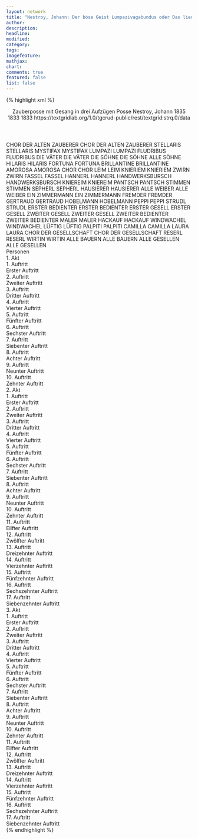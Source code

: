 ```yaml
---
layout: network
title: "Nestroy, Johann: Der böse Geist Lumpazivagabundus oder Das liederliche Kleeblatt (1833)"
author:
description:
headline:
modified:
category:
tags:
imagefeature:
mathjax:
chart:
comments: true
featured: false
list: false
---
```

{% highlight xml %}
<?xml-model href="https://raw.githubusercontent.com/DLiNa/project/master/rules/lina.rnc"?><?xml-model href="https://raw.githubusercontent.com/DLiNa/project/master/rules/lina.sch"?>
<play xmlns="http://lina.digital">
  <header>
    <title>Der böse Geist Lumpazivagabundus oder Das liederliche Kleeblatt</title>
    <subtitle>Zauberposse mit Gesang in drei Aufzügen</subtitle>
    <genretitle>Posse</genretitle>
    <author>Nestroy, Johann</author>
    <date type="print" when="1835">1835</date>
    <date type="premiere" when="1833">1833</date>
    <date type="written" when="1833">1833</date>
    <source>https://textgridlab.org/1.0/tgcrud-public/rest/textgrid:strq.0/data</source>
  </header>
  <personae>
    <character>
      <name>CHOR DER ALTEN ZAUBERER</name>
      <alias xml:id="chor_der_alten_zauberer">
        <name>CHOR DER ALTEN ZAUBERER</name>
      </alias>
    </character>
    <character>
      <name>STELLARIS</name>
      <alias xml:id="stellaris">
        <name>STELLARIS</name>
      </alias>
    </character>
    <character>
      <name>MYSTIFAX</name>
      <alias xml:id="mystifax">
        <name>MYSTIFAX</name>
      </alias>
    </character>
    <character>
      <name>LUMPAZI</name>
      <alias xml:id="lumpazi">
        <name>LUMPAZI</name>
      </alias>
    </character>
    <character>
      <name>FLUDRIBUS</name>
      <alias xml:id="fludribus">
        <name>FLUDRIBUS</name>
      </alias>
    </character>
    <character>
      <name>DIE VÄTER</name>
      <alias xml:id="die_väter">
        <name>DIE VÄTER</name>
      </alias>
    </character>
    <character>
      <name>DIE SÖHNE</name>
      <alias xml:id="die_söhne">
        <name>DIE SÖHNE</name>
      </alias>
      <alias xml:id="alle_söhne">
        <name>ALLE SÖHNE</name>
      </alias>
    </character>
    <character>
      <name>HILARIS</name>
      <alias xml:id="hilaris">
        <name>HILARIS</name>
      </alias>
    </character>
    <character>
      <name>FORTUNA</name>
      <alias xml:id="fortuna">
        <name>FORTUNA</name>
      </alias>
    </character>
    <character>
      <name>BRILLANTINE</name>
      <alias xml:id="brillantine">
        <name>BRILLANTINE</name>
      </alias>
    </character>
    <character>
      <name>AMOROSA</name>
      <alias xml:id="amorosa">
        <name>AMOROSA</name>
      </alias>
    </character>
    <character>
      <name>CHOR</name>
      <alias xml:id="chor">
        <name>CHOR</name>
      </alias>
    </character>
    <character>
      <name>LEIM</name>
      <alias xml:id="leim">
        <name>LEIM</name>
      </alias>
    </character>
    <character>
      <name>KNIERIEM</name>
      <alias xml:id="knieriem">
        <name>KNIERIEM</name>
      </alias>
    </character>
    <character>
      <name>ZWIRN</name>
      <alias xml:id="zwirn">
        <name>ZWIRN</name>
      </alias>
    </character>
    <character>
      <name>FASSEL</name>
      <alias xml:id="fassel">
        <name>FASSEL</name>
      </alias>
    </character>
    <character>
      <name>HANNERL</name>
      <alias xml:id="hannerl">
        <name>HANNERL</name>
      </alias>
    </character>
    <character>
      <name>HANDWERKSBURSCH</name>
      <alias xml:id="handwerksbursch">
        <name>HANDWERKSBURSCH</name>
      </alias>
    </character>
    <character>
      <name>KNIEREIM</name>
      <alias xml:id="kniereim">
        <name>KNIEREIM</name>
      </alias>
    </character>
    <character>
      <name>PANTSCH</name>
      <alias xml:id="pantsch">
        <name>PANTSCH</name>
      </alias>
    </character>
    <character>
      <name>STIMMEN</name>
      <alias xml:id="stimmen">
        <name>STIMMEN</name>
      </alias>
    </character>
    <character>
      <name>SEPHERL</name>
      <alias xml:id="sepherl">
        <name>SEPHERL</name>
      </alias>
    </character>
    <character>
      <name>HAUSIERER</name>
      <alias xml:id="hausierer">
        <name>HAUSIERER</name>
      </alias>
    </character>
    <character>
      <name>ALLE WEIBER</name>
      <alias xml:id="alle_weiber">
        <name>ALLE WEIBER</name>
      </alias>
    </character>
    <character>
      <name>EIN ZIMMERMANN</name>
      <alias xml:id="ein_zimmermann">
        <name>EIN ZIMMERMANN</name>
      </alias>
    </character>
    <character>
      <name>FREMDER</name>
      <alias xml:id="fremder">
        <name>FREMDER</name>
      </alias>
    </character>
    <character>
      <name>GERTRAUD</name>
      <alias xml:id="gertraud">
        <name>GERTRAUD</name>
      </alias>
    </character>
    <character>
      <name>HOBELMANN</name>
      <alias xml:id="hobelmann">
        <name>HOBELMANN</name>
      </alias>
    </character>
    <character>
      <name>PEPPI</name>
      <alias xml:id="peppi">
        <name>PEPPI</name>
      </alias>
    </character>
    <character>
      <name>STRUDL</name>
      <alias xml:id="strudl">
        <name>STRUDL</name>
      </alias>
    </character>
    <character>
      <name>ERSTER BEDIENTER</name>
      <alias xml:id="erster_bedienter">
        <name>ERSTER BEDIENTER</name>
      </alias>
    </character>
    <character>
      <name>ERSTER GESELL</name>
      <alias xml:id="erster_gesell">
        <name>ERSTER GESELL</name>
      </alias>
    </character>
    <character>
      <name>ZWEITER GESELL</name>
      <alias xml:id="zweiter_gesell">
        <name>ZWEITER GESELL</name>
      </alias>
    </character>
    <character>
      <name>ZWEITER BEDIENTER</name>
      <alias xml:id="zweiter_bedienter">
        <name>ZWEITER BEDIENTER</name>
      </alias>
    </character>
    <character>
      <name>MALER</name>
      <alias xml:id="maler">
        <name>MALER</name>
      </alias>
    </character>
    <character>
      <name>HACKAUF</name>
      <alias xml:id="hackauf">
        <name>HACKAUF</name>
      </alias>
    </character>
    <character>
      <name>WINDWACHEL</name>
      <alias xml:id="windwachel">
        <name>WINDWACHEL</name>
      </alias>
    </character>
    <character>
      <name>LÜFTIG</name>
      <alias xml:id="lüftig">
        <name>LÜFTIG</name>
      </alias>
    </character>
    <character>
      <name>PALPITI</name>
      <alias xml:id="palpiti">
        <name>PALPITI</name>
      </alias>
    </character>
    <character>
      <name>CAMILLA</name>
      <alias xml:id="camilla">
        <name>CAMILLA</name>
      </alias>
    </character>
    <character>
      <name>LAURA</name>
      <alias xml:id="laura">
        <name>LAURA</name>
      </alias>
    </character>
    <character>
      <name>CHOR DER GESELLSCHAFT</name>
      <alias xml:id="chor_der_gesellschaft">
        <name>CHOR DER GESELLSCHAFT</name>
      </alias>
    </character>
    <character>
      <name>RESERL</name>
      <alias xml:id="reserl">
        <name>RESERL</name>
      </alias>
    </character>
    <character>
      <name>WIRTIN</name>
      <alias xml:id="wirtin">
        <name>WIRTIN</name>
      </alias>
    </character>
    <character>
      <name>ALLE BAUERN</name>
      <alias xml:id="alle_bauern">
        <name>ALLE BAUERN</name>
      </alias>
    </character>
    <character>
      <name>ALLE GESELLEN</name>
      <alias xml:id="alle_gesellen">
        <name>ALLE GESELLEN</name>
      </alias>
    </character>
  </personae>
  <text>
    <div>
      <head>Personen</head>
    </div>
    <div>
      <head>1. Akt</head>
      <div>
        <head>1. Auftritt</head>
        <div>
          <head>Erster Auftritt</head>
          <sp who="#chor_der_alten_zauberer">
            <amount n="1" unit="speech_acts"/>
            <amount n="34" unit="words"/>
            <amount n="6" unit="lines"/>
            <amount n="190" unit="chars"/>
          </sp>
          <sp who="#stellaris">
            <amount n="4" unit="speech_acts"/>
            <amount n="27" unit="words"/>
            <amount n="4" unit="lines"/>
            <amount n="167" unit="chars"/>
          </sp>
          <sp who="#mystifax">
            <amount n="3" unit="speech_acts"/>
            <amount n="67" unit="words"/>
            <amount n="1" unit="lines"/>
            <amount n="385" unit="chars"/>
          </sp>
        </div>
      </div>
      <div>
        <head>2. Auftritt</head>
        <div>
          <head>Zweiter Auftritt</head>
          <sp who="#lumpazi">
            <amount n="11" unit="speech_acts"/>
            <amount n="260" unit="words"/>
            <amount n="6" unit="lines"/>
            <amount n="1440" unit="chars"/>
          </sp>
          <sp who="#stellaris">
            <amount n="12" unit="speech_acts"/>
            <amount n="100" unit="words"/>
            <amount n="10" unit="lines"/>
            <amount n="630" unit="chars"/>
          </sp>
          <sp who="#fludribus">
            <amount n="5" unit="speech_acts"/>
            <amount n="66" unit="words"/>
            <amount n="4" unit="lines"/>
            <amount n="367" unit="chars"/>
          </sp>
          <sp who="#alle_söhne">
            <amount n="1" unit="speech_acts"/>
            <amount n="5" unit="words"/>
            <amount n="1" unit="lines"/>
            <amount n="27" unit="chars"/>
          </sp>
          <sp who="#die_väter">
            <amount n="1" unit="speech_acts"/>
            <amount n="1" unit="words"/>
            <amount n="1" unit="lines"/>
            <amount n="12" unit="chars"/>
          </sp>
          <sp who="#die_söhne">
            <amount n="4" unit="speech_acts"/>
            <amount n="17" unit="words"/>
            <amount n="4" unit="lines"/>
            <amount n="92" unit="chars"/>
          </sp>
          <sp who="#mystifax">
            <amount n="2" unit="speech_acts"/>
            <amount n="17" unit="words"/>
            <amount n="2" unit="lines"/>
            <amount n="94" unit="chars"/>
          </sp>
          <sp who="#hilaris">
            <amount n="4" unit="speech_acts"/>
            <amount n="34" unit="words"/>
            <amount n="4" unit="lines"/>
            <amount n="198" unit="chars"/>
          </sp>
          <sp who="#fortuna">
            <amount n="3" unit="speech_acts"/>
            <amount n="53" unit="words"/>
            <amount n="2" unit="lines"/>
            <amount n="283" unit="chars"/>
          </sp>
          <sp who="#lumpazi #stellaris #fludribus #alle_söhne #die_väter #mystifax #fortuna #brillantine">
            <amount n="1" unit="speech_acts"/>
            <amount n="1" unit="words"/>
            <amount n="1" unit="lines"/>
            <amount n="4" unit="chars"/>
          </sp>
          <sp who="#brillantine">
            <amount n="1" unit="speech_acts"/>
            <amount n="2" unit="words"/>
            <amount n="1" unit="lines"/>
            <amount n="19" unit="chars"/>
          </sp>
        </div>
      </div>
      <div>
        <head>3. Auftritt</head>
        <div>
          <head>Dritter Auftritt</head>
          <sp who="#fortuna">
            <amount n="3" unit="speech_acts"/>
            <amount n="202" unit="words"/>
            <amount n="1" unit="lines"/>
            <amount n="1183" unit="chars"/>
          </sp>
          <sp who="#brillantine #hilaris">
            <amount n="1" unit="speech_acts"/>
            <amount n="2" unit="words"/>
            <amount n="1" unit="lines"/>
            <amount n="9" unit="chars"/>
          </sp>
          <sp who="#stellaris">
            <amount n="3" unit="speech_acts"/>
            <amount n="107" unit="words"/>
            <amount n="1" unit="lines"/>
            <amount n="645" unit="chars"/>
          </sp>
          <sp who="#mystifax">
            <amount n="1" unit="speech_acts"/>
            <amount n="19" unit="words"/>
            <amount n="106" unit="chars"/>
          </sp>
          <sp who="#amorosa">
            <amount n="2" unit="speech_acts"/>
            <amount n="24" unit="words"/>
            <amount n="2" unit="lines"/>
            <amount n="155" unit="chars"/>
          </sp>
          <sp who="#hilaris">
            <amount n="1" unit="speech_acts"/>
            <amount n="17" unit="words"/>
            <amount n="1" unit="lines"/>
            <amount n="88" unit="chars"/>
          </sp>
          <sp who="#chor">
            <amount n="1" unit="speech_acts"/>
            <amount n="11" unit="words"/>
            <amount n="2" unit="lines"/>
            <amount n="58" unit="chars"/>
          </sp>
        </div>
      </div>
      <div>
        <head>4. Auftritt</head>
        <div>
          <head>Vierter Auftritt</head>
          <sp who="#leim">
            <amount n="6" unit="speech_acts"/>
            <amount n="234" unit="words"/>
            <amount n="2" unit="lines"/>
            <amount n="1279" unit="chars"/>
          </sp>
          <sp who="#knieriem">
            <amount n="5" unit="speech_acts"/>
            <amount n="127" unit="words"/>
            <amount n="12" unit="lines"/>
            <amount n="669" unit="chars"/>
          </sp>
          <sp who="#zwirn">
            <amount n="4" unit="speech_acts"/>
            <amount n="130" unit="words"/>
            <amount n="17" unit="lines"/>
            <amount n="646" unit="chars"/>
          </sp>
          <sp who="#leim #knieriem #zwirn">
            <amount n="1" unit="speech_acts"/>
            <amount n="56" unit="words"/>
            <amount n="10" unit="lines"/>
            <amount n="300" unit="chars"/>
          </sp>
        </div>
      </div>
      <div>
        <head>5. Auftritt</head>
        <div>
          <head>Fünfter Auftritt</head>
          <sp who="#fassel #zwirn #knieriem #leim #hannerl #handwerksbursch">
            <amount n="1" unit="speech_acts"/>
            <amount n="6" unit="words"/>
            <amount n="1" unit="lines"/>
            <amount n="37" unit="chars"/>
          </sp>
          <sp who="#fassel">
            <amount n="9" unit="speech_acts"/>
            <amount n="115" unit="words"/>
            <amount n="7" unit="lines"/>
            <amount n="682" unit="chars"/>
          </sp>
          <sp who="#zwirn">
            <amount n="5" unit="speech_acts"/>
            <amount n="90" unit="words"/>
            <amount n="4" unit="lines"/>
            <amount n="479" unit="chars"/>
          </sp>
          <sp who="#knieriem">
            <amount n="9" unit="speech_acts"/>
            <amount n="158" unit="words"/>
            <amount n="15" unit="lines"/>
            <amount n="941" unit="chars"/>
          </sp>
          <sp who="#leim">
            <amount n="11" unit="speech_acts"/>
            <amount n="144" unit="words"/>
            <amount n="9" unit="lines"/>
            <amount n="804" unit="chars"/>
          </sp>
          <sp who="#hannerl">
            <amount n="1" unit="speech_acts"/>
            <amount n="4" unit="words"/>
            <amount n="1" unit="lines"/>
            <amount n="24" unit="chars"/>
          </sp>
          <sp who="#handwerksbursch">
            <amount n="2" unit="speech_acts"/>
            <amount n="3" unit="words"/>
            <amount n="2" unit="lines"/>
            <amount n="19" unit="chars"/>
          </sp>
          <sp who="#leim #zwirn">
            <amount n="1" unit="speech_acts"/>
            <amount n="2" unit="words"/>
            <amount n="1" unit="lines"/>
            <amount n="12" unit="chars"/>
          </sp>
          <sp who="#kniereim">
            <amount n="1" unit="speech_acts"/>
            <amount n="17" unit="words"/>
            <amount n="1" unit="lines"/>
            <amount n="96" unit="chars"/>
          </sp>
        </div>
      </div>
      <div>
        <head>6. Auftritt</head>
        <div>
          <head>Sechster Auftritt</head>
          <sp who="#leim">
            <amount n="30" unit="speech_acts"/>
            <amount n="738" unit="words"/>
            <amount n="19" unit="lines"/>
            <amount n="3934" unit="chars"/>
          </sp>
          <sp who="#knieriem">
            <amount n="22" unit="speech_acts"/>
            <amount n="273" unit="words"/>
            <amount n="17" unit="lines"/>
            <amount n="1488" unit="chars"/>
          </sp>
          <sp who="#zwirn">
            <amount n="23" unit="speech_acts"/>
            <amount n="466" unit="words"/>
            <amount n="17" unit="lines"/>
            <amount n="2530" unit="chars"/>
          </sp>
          <sp who="#pantsch">
            <amount n="5" unit="speech_acts"/>
            <amount n="75" unit="words"/>
            <amount n="4" unit="lines"/>
            <amount n="423" unit="chars"/>
          </sp>
          <sp who="#stimmen">
            <amount n="1" unit="speech_acts"/>
            <amount n="3" unit="words"/>
            <amount n="1" unit="lines"/>
            <amount n="29" unit="chars"/>
          </sp>
        </div>
      </div>
      <div>
        <head>7. Auftritt</head>
        <div>
          <head>Siebenter Auftritt</head>
          <sp who="#hannerl">
            <amount n="2" unit="speech_acts"/>
            <amount n="24" unit="words"/>
            <amount n="2" unit="lines"/>
            <amount n="116" unit="chars"/>
          </sp>
          <sp who="#sepherl">
            <amount n="3" unit="speech_acts"/>
            <amount n="37" unit="words"/>
            <amount n="2" unit="lines"/>
            <amount n="180" unit="chars"/>
          </sp>
          <sp who="#zwirn">
            <amount n="4" unit="speech_acts"/>
            <amount n="53" unit="words"/>
            <amount n="3" unit="lines"/>
            <amount n="273" unit="chars"/>
          </sp>
          <sp who="#leim">
            <amount n="7" unit="speech_acts"/>
            <amount n="53" unit="words"/>
            <amount n="7" unit="lines"/>
            <amount n="276" unit="chars"/>
          </sp>
          <sp who="#knieriem">
            <amount n="3" unit="speech_acts"/>
            <amount n="32" unit="words"/>
            <amount n="2" unit="lines"/>
            <amount n="187" unit="chars"/>
          </sp>
        </div>
      </div>
      <div>
        <head>8. Auftritt</head>
        <div>
          <head>Achter Auftritt</head>
          <sp who="#hausierer">
            <amount n="10" unit="speech_acts"/>
            <amount n="86" unit="words"/>
            <amount n="9" unit="lines"/>
            <amount n="503" unit="chars"/>
          </sp>
          <sp who="#leim">
            <amount n="13" unit="speech_acts"/>
            <amount n="169" unit="words"/>
            <amount n="11" unit="lines"/>
            <amount n="867" unit="chars"/>
          </sp>
          <sp who="#knieriem">
            <amount n="8" unit="speech_acts"/>
            <amount n="53" unit="words"/>
            <amount n="8" unit="lines"/>
            <amount n="290" unit="chars"/>
          </sp>
          <sp who="#zwirn">
            <amount n="8" unit="speech_acts"/>
            <amount n="105" unit="words"/>
            <amount n="6" unit="lines"/>
            <amount n="541" unit="chars"/>
          </sp>
          <sp who="#hausierer #knieriem #zwirn">
            <amount n="1" unit="speech_acts"/>
            <amount n="1" unit="words"/>
            <amount n="1" unit="lines"/>
            <amount n="3" unit="chars"/>
          </sp>
        </div>
      </div>
      <div>
        <head>9. Auftritt</head>
        <div>
          <head>Neunter Auftritt</head>
          <sp who="#sepherl">
            <amount n="3" unit="speech_acts"/>
            <amount n="31" unit="words"/>
            <amount n="3" unit="lines"/>
            <amount n="168" unit="chars"/>
          </sp>
          <sp who="#leim">
            <amount n="4" unit="speech_acts"/>
            <amount n="33" unit="words"/>
            <amount n="3" unit="lines"/>
            <amount n="189" unit="chars"/>
          </sp>
          <sp who="#zwirn">
            <amount n="2" unit="speech_acts"/>
            <amount n="18" unit="words"/>
            <amount n="2" unit="lines"/>
            <amount n="95" unit="chars"/>
          </sp>
          <sp who="#alle_weiber">
            <amount n="1" unit="speech_acts"/>
            <amount n="5" unit="words"/>
            <amount n="1" unit="lines"/>
            <amount n="27" unit="chars"/>
          </sp>
          <sp who="#ein_zimmermann">
            <amount n="1" unit="speech_acts"/>
            <amount n="5" unit="words"/>
            <amount n="1" unit="lines"/>
            <amount n="30" unit="chars"/>
          </sp>
          <sp who="#knieriem">
            <amount n="1" unit="speech_acts"/>
            <amount n="16" unit="words"/>
            <amount n="1" unit="lines"/>
            <amount n="72" unit="chars"/>
          </sp>
        </div>
      </div>
      <div>
        <head>10. Auftritt</head>
        <div>
          <head>Zehnter Auftritt</head>
          <sp who="#pantsch">
            <amount n="6" unit="speech_acts"/>
            <amount n="61" unit="words"/>
            <amount n="6" unit="lines"/>
            <amount n="365" unit="chars"/>
          </sp>
          <sp who="#leim #knieriem #zwirn #chor">
            <amount n="6" unit="speech_acts"/>
            <amount n="38" unit="words"/>
            <amount n="7" unit="lines"/>
            <amount n="208" unit="chars"/>
          </sp>
          <sp who="#leim">
            <amount n="9" unit="speech_acts"/>
            <amount n="207" unit="words"/>
            <amount n="5" unit="lines"/>
            <amount n="1120" unit="chars"/>
          </sp>
          <sp who="#knieriem">
            <amount n="6" unit="speech_acts"/>
            <amount n="90" unit="words"/>
            <amount n="5" unit="lines"/>
            <amount n="489" unit="chars"/>
          </sp>
          <sp who="#zwirn">
            <amount n="6" unit="speech_acts"/>
            <amount n="56" unit="words"/>
            <amount n="6" unit="lines"/>
            <amount n="295" unit="chars"/>
          </sp>
          <sp who="#zwirn #knieriem">
            <amount n="2" unit="speech_acts"/>
            <amount n="9" unit="words"/>
            <amount n="2" unit="lines"/>
            <amount n="48" unit="chars"/>
          </sp>
          <sp who="#chor">
            <amount n="1" unit="speech_acts"/>
            <amount n="25" unit="words"/>
            <amount n="4" unit="lines"/>
            <amount n="119" unit="chars"/>
          </sp>
        </div>
      </div>
    </div>
    <div>
      <head>2. Akt</head>
      <div>
        <head>1. Auftritt</head>
        <div>
          <head>Erster Auftritt</head>
          <sp who="#fremder">
            <amount n="1" unit="speech_acts"/>
            <amount n="10" unit="words"/>
            <amount n="1" unit="lines"/>
            <amount n="59" unit="chars"/>
          </sp>
          <sp who="#gertraud">
            <amount n="1" unit="speech_acts"/>
            <amount n="18" unit="words"/>
            <amount n="101" unit="chars"/>
          </sp>
        </div>
      </div>
      <div>
        <head>2. Auftritt</head>
        <div>
          <head>Zweiter Auftritt</head>
          <sp who="#hobelmann">
            <amount n="4" unit="speech_acts"/>
            <amount n="101" unit="words"/>
            <amount n="2" unit="lines"/>
            <amount n="555" unit="chars"/>
          </sp>
          <sp who="#fremder">
            <amount n="3" unit="speech_acts"/>
            <amount n="27" unit="words"/>
            <amount n="3" unit="lines"/>
            <amount n="163" unit="chars"/>
          </sp>
        </div>
      </div>
      <div>
        <head>3. Auftritt</head>
        <div>
          <head>Dritter Auftritt</head>
          <sp who="#leim">
            <amount n="5" unit="speech_acts"/>
            <amount n="147" unit="words"/>
            <amount n="4" unit="lines"/>
            <amount n="754" unit="chars"/>
          </sp>
          <sp who="#gertraud">
            <amount n="5" unit="speech_acts"/>
            <amount n="50" unit="words"/>
            <amount n="5" unit="lines"/>
            <amount n="268" unit="chars"/>
          </sp>
        </div>
      </div>
      <div>
        <head>4. Auftritt</head>
        <div>
          <head>Vierter Auftritt</head>
          <sp who="#hobelmann">
            <amount n="2" unit="speech_acts"/>
            <amount n="31" unit="words"/>
            <amount n="1" unit="lines"/>
            <amount n="148" unit="chars"/>
          </sp>
          <sp who="#leim">
            <amount n="2" unit="speech_acts"/>
            <amount n="20" unit="words"/>
            <amount n="2" unit="lines"/>
            <amount n="99" unit="chars"/>
          </sp>
        </div>
      </div>
      <div>
        <head>5. Auftritt</head>
        <div>
          <head>Fünfter Auftritt</head>
          <sp who="#peppi">
            <amount n="3" unit="speech_acts"/>
            <amount n="63" unit="words"/>
            <amount n="1" unit="lines"/>
            <amount n="297" unit="chars"/>
          </sp>
          <sp who="#leim">
            <amount n="1" unit="speech_acts"/>
            <amount n="4" unit="words"/>
            <amount n="1" unit="lines"/>
            <amount n="19" unit="chars"/>
          </sp>
          <sp who="#hobelmann">
            <amount n="1" unit="speech_acts"/>
            <amount n="4" unit="words"/>
            <amount n="1" unit="lines"/>
            <amount n="20" unit="chars"/>
          </sp>
        </div>
      </div>
      <div>
        <head>6. Auftritt</head>
        <div>
          <head>Sechster Auftritt</head>
          <sp who="#leim">
            <amount n="4" unit="speech_acts"/>
            <amount n="62" unit="words"/>
            <amount n="4" unit="lines"/>
            <amount n="299" unit="chars"/>
          </sp>
          <sp who="#hobelmann">
            <amount n="3" unit="speech_acts"/>
            <amount n="109" unit="words"/>
            <amount n="575" unit="chars"/>
          </sp>
        </div>
      </div>
      <div>
        <head>7. Auftritt</head>
        <div>
          <head>Siebenter Auftritt</head>
          <sp who="#hobelmann">
            <amount n="11" unit="speech_acts"/>
            <amount n="235" unit="words"/>
            <amount n="5" unit="lines"/>
            <amount n="1337" unit="chars"/>
          </sp>
          <sp who="#hobelmann #strudl #leim #peppi">
            <amount n="5" unit="speech_acts"/>
            <amount n="10" unit="words"/>
            <amount n="5" unit="lines"/>
            <amount n="62" unit="chars"/>
          </sp>
          <sp who="#strudl">
            <amount n="1" unit="speech_acts"/>
            <amount n="13" unit="words"/>
            <amount n="1" unit="lines"/>
            <amount n="58" unit="chars"/>
          </sp>
          <sp who="#leim">
            <amount n="15" unit="speech_acts"/>
            <amount n="379" unit="words"/>
            <amount n="8" unit="lines"/>
            <amount n="2034" unit="chars"/>
          </sp>
          <sp who="#peppi">
            <amount n="4" unit="speech_acts"/>
            <amount n="31" unit="words"/>
            <amount n="4" unit="lines"/>
            <amount n="167" unit="chars"/>
          </sp>
        </div>
      </div>
      <div>
        <head>8. Auftritt</head>
        <div>
          <head>Achter Auftritt</head>
          <sp who="#zwirn">
            <amount n="1" unit="speech_acts"/>
            <amount n="60" unit="words"/>
            <amount n="323" unit="chars"/>
          </sp>
        </div>
      </div>
      <div>
        <head>9. Auftritt</head>
        <div>
          <head>Neunter Auftritt</head>
          <sp who="#erster_bedienter">
            <amount n="4" unit="speech_acts"/>
            <amount n="38" unit="words"/>
            <amount n="4" unit="lines"/>
            <amount n="213" unit="chars"/>
          </sp>
          <sp who="#zwirn">
            <amount n="10" unit="speech_acts"/>
            <amount n="85" unit="words"/>
            <amount n="10" unit="lines"/>
            <amount n="502" unit="chars"/>
          </sp>
          <sp who="#erster_gesell">
            <amount n="3" unit="speech_acts"/>
            <amount n="16" unit="words"/>
            <amount n="3" unit="lines"/>
            <amount n="87" unit="chars"/>
          </sp>
          <sp who="#zweiter_gesell">
            <amount n="2" unit="speech_acts"/>
            <amount n="13" unit="words"/>
            <amount n="2" unit="lines"/>
            <amount n="69" unit="chars"/>
          </sp>
          <sp who="#zweiter_bedienter">
            <amount n="2" unit="speech_acts"/>
            <amount n="9" unit="words"/>
            <amount n="2" unit="lines"/>
            <amount n="44" unit="chars"/>
          </sp>
        </div>
      </div>
      <div>
        <head>10. Auftritt</head>
        <div>
          <head>Zehnter Auftritt</head>
          <sp who="#maler">
            <amount n="5" unit="speech_acts"/>
            <amount n="70" unit="words"/>
            <amount n="4" unit="lines"/>
            <amount n="383" unit="chars"/>
          </sp>
          <sp who="#zwirn">
            <amount n="5" unit="speech_acts"/>
            <amount n="85" unit="words"/>
            <amount n="2" unit="lines"/>
            <amount n="440" unit="chars"/>
          </sp>
        </div>
      </div>
      <div>
        <head>11. Auftritt</head>
        <div>
          <head>Eilfter Auftritt</head>
          <sp who="#hackauf">
            <amount n="3" unit="speech_acts"/>
            <amount n="78" unit="words"/>
            <amount n="413" unit="chars"/>
          </sp>
          <sp who="#zwirn">
            <amount n="5" unit="speech_acts"/>
            <amount n="29" unit="words"/>
            <amount n="5" unit="lines"/>
            <amount n="185" unit="chars"/>
          </sp>
          <sp who="#maler">
            <amount n="4" unit="speech_acts"/>
            <amount n="41" unit="words"/>
            <amount n="4" unit="lines"/>
            <amount n="220" unit="chars"/>
          </sp>
        </div>
      </div>
      <div>
        <head>12. Auftritt</head>
        <div>
          <head>Zwölfter Auftritt</head>
          <sp who="#zwirn">
            <amount n="1" unit="speech_acts"/>
            <amount n="28" unit="words"/>
            <amount n="168" unit="chars"/>
          </sp>
        </div>
      </div>
      <div>
        <head>13. Auftritt</head>
        <div>
          <head>Dreizehnter Auftritt</head>
          <sp who="#windwachel">
            <amount n="10" unit="speech_acts"/>
            <amount n="108" unit="words"/>
            <amount n="7" unit="lines"/>
            <amount n="599" unit="chars"/>
          </sp>
          <sp who="#lüftig">
            <amount n="4" unit="speech_acts"/>
            <amount n="54" unit="words"/>
            <amount n="3" unit="lines"/>
            <amount n="307" unit="chars"/>
          </sp>
          <sp who="#zwirn">
            <amount n="12" unit="speech_acts"/>
            <amount n="181" unit="words"/>
            <amount n="8" unit="lines"/>
            <amount n="989" unit="chars"/>
          </sp>
        </div>
      </div>
      <div>
        <head>14. Auftritt</head>
        <div>
          <head>Vierzehnter Auftritt</head>
          <sp who="#palpiti">
            <amount n="3" unit="speech_acts"/>
            <amount n="15" unit="words"/>
            <amount n="3" unit="lines"/>
            <amount n="59" unit="chars"/>
          </sp>
          <sp who="#zwirn">
            <amount n="4" unit="speech_acts"/>
            <amount n="54" unit="words"/>
            <amount n="3" unit="lines"/>
            <amount n="281" unit="chars"/>
          </sp>
          <sp who="#windwachel">
            <amount n="1" unit="speech_acts"/>
            <amount n="4" unit="words"/>
            <amount n="1" unit="lines"/>
            <amount n="26" unit="chars"/>
          </sp>
        </div>
      </div>
      <div>
        <head>15. Auftritt</head>
        <div>
          <head>Fünfzehnter Auftritt</head>
          <sp who="#camilla">
            <amount n="5" unit="speech_acts"/>
            <amount n="65" unit="words"/>
            <amount n="4" unit="lines"/>
            <amount n="373" unit="chars"/>
          </sp>
          <sp who="#laura">
            <amount n="4" unit="speech_acts"/>
            <amount n="35" unit="words"/>
            <amount n="4" unit="lines"/>
            <amount n="184" unit="chars"/>
          </sp>
          <sp who="#palpiti">
            <amount n="2" unit="speech_acts"/>
            <amount n="52" unit="words"/>
            <amount n="305" unit="chars"/>
          </sp>
          <sp who="#windwachel">
            <amount n="3" unit="speech_acts"/>
            <amount n="47" unit="words"/>
            <amount n="2" unit="lines"/>
            <amount n="237" unit="chars"/>
          </sp>
        </div>
      </div>
      <div>
        <head>16. Auftritt</head>
        <div>
          <head>Sechszehnter Auftritt</head>
          <sp who="#camilla">
            <amount n="13" unit="speech_acts"/>
            <amount n="85" unit="words"/>
            <amount n="13" unit="lines"/>
            <amount n="484" unit="chars"/>
          </sp>
          <sp who="#zwirn">
            <amount n="21" unit="speech_acts"/>
            <amount n="252" unit="words"/>
            <amount n="16" unit="lines"/>
            <amount n="2069" unit="chars"/>
          </sp>
          <sp who="#windwachel">
            <amount n="6" unit="speech_acts"/>
            <amount n="20" unit="words"/>
            <amount n="6" unit="lines"/>
            <amount n="126" unit="chars"/>
          </sp>
          <sp who="#erster_bedienter">
            <amount n="3" unit="speech_acts"/>
            <amount n="12" unit="words"/>
            <amount n="3" unit="lines"/>
            <amount n="67" unit="chars"/>
          </sp>
          <sp who="#laura">
            <amount n="1" unit="speech_acts"/>
            <amount n="8" unit="words"/>
            <amount n="1" unit="lines"/>
            <amount n="38" unit="chars"/>
          </sp>
        </div>
      </div>
      <div>
        <head>17. Auftritt</head>
        <div>
          <head>Siebenzehnter Auftritt</head>
          <sp who="#chor_der_gesellschaft">
            <amount n="1" unit="speech_acts"/>
            <amount n="26" unit="words"/>
            <amount n="4" unit="lines"/>
            <amount n="157" unit="chars"/>
          </sp>
          <sp who="#zwirn">
            <amount n="15" unit="speech_acts"/>
            <amount n="291" unit="words"/>
            <amount n="44" unit="lines"/>
            <amount n="1498" unit="chars"/>
          </sp>
          <sp who="#lüftig">
            <amount n="5" unit="speech_acts"/>
            <amount n="42" unit="words"/>
            <amount n="4" unit="lines"/>
            <amount n="220" unit="chars"/>
          </sp>
          <sp who="#camilla">
            <amount n="11" unit="speech_acts"/>
            <amount n="118" unit="words"/>
            <amount n="24" unit="lines"/>
            <amount n="610" unit="chars"/>
          </sp>
          <sp who="#laura">
            <amount n="10" unit="speech_acts"/>
            <amount n="147" unit="words"/>
            <amount n="30" unit="lines"/>
            <amount n="773" unit="chars"/>
          </sp>
          <sp who="#chor">
            <amount n="5" unit="speech_acts"/>
            <amount n="53" unit="words"/>
            <amount n="9" unit="lines"/>
            <amount n="273" unit="chars"/>
          </sp>
        </div>
      </div>
    </div>
    <div>
      <head>3. Akt</head>
      <div>
        <head>1. Auftritt</head>
        <div>
          <head>Erster Auftritt</head>
          <sp who="#gertraud">
            <amount n="2" unit="speech_acts"/>
            <amount n="18" unit="words"/>
            <amount n="2" unit="lines"/>
            <amount n="105" unit="chars"/>
          </sp>
          <sp who="#reserl">
            <amount n="2" unit="speech_acts"/>
            <amount n="26" unit="words"/>
            <amount n="2" unit="lines"/>
            <amount n="136" unit="chars"/>
          </sp>
        </div>
      </div>
      <div>
        <head>2. Auftritt</head>
        <div>
          <head>Zweiter Auftritt</head>
          <sp who="#zwirn">
            <amount n="7" unit="speech_acts"/>
            <amount n="81" unit="words"/>
            <amount n="7" unit="lines"/>
            <amount n="421" unit="chars"/>
          </sp>
          <sp who="#gertraud">
            <amount n="3" unit="speech_acts"/>
            <amount n="31" unit="words"/>
            <amount n="3" unit="lines"/>
            <amount n="155" unit="chars"/>
          </sp>
          <sp who="#zwirn #gertraud">
            <amount n="1" unit="speech_acts"/>
            <amount n="2" unit="words"/>
            <amount n="1" unit="lines"/>
            <amount n="9" unit="chars"/>
          </sp>
          <sp who="#reserl">
            <amount n="1" unit="speech_acts"/>
            <amount n="4" unit="words"/>
            <amount n="1" unit="lines"/>
            <amount n="13" unit="chars"/>
          </sp>
          <sp who="#knieriem">
            <amount n="1" unit="speech_acts"/>
            <amount n="11" unit="words"/>
            <amount n="1" unit="lines"/>
            <amount n="63" unit="chars"/>
          </sp>
        </div>
      </div>
      <div>
        <head>3. Auftritt</head>
        <div>
          <head>Dritter Auftritt</head>
          <sp who="#knieriem">
            <amount n="7" unit="speech_acts"/>
            <amount n="107" unit="words"/>
            <amount n="6" unit="lines"/>
            <amount n="612" unit="chars"/>
          </sp>
          <sp who="#zwirn">
            <amount n="6" unit="speech_acts"/>
            <amount n="54" unit="words"/>
            <amount n="5" unit="lines"/>
            <amount n="318" unit="chars"/>
          </sp>
        </div>
      </div>
      <div>
        <head>4. Auftritt</head>
        <div>
          <head>Vierter Auftritt</head>
          <sp who="#hobelmann">
            <amount n="32" unit="speech_acts"/>
            <amount n="493" unit="words"/>
            <amount n="24" unit="lines"/>
            <amount n="2474" unit="chars"/>
          </sp>
          <sp who="#zwirn">
            <amount n="36" unit="speech_acts"/>
            <amount n="403" unit="words"/>
            <amount n="28" unit="lines"/>
            <amount n="2157" unit="chars"/>
          </sp>
          <sp who="#knieriem">
            <amount n="13" unit="speech_acts"/>
            <amount n="83" unit="words"/>
            <amount n="12" unit="lines"/>
            <amount n="457" unit="chars"/>
          </sp>
        </div>
      </div>
      <div>
        <head>5. Auftritt</head>
        <div>
          <head>Fünfter Auftritt</head>
          <sp who="#leim">
            <amount n="4" unit="speech_acts"/>
            <amount n="120" unit="words"/>
            <amount n="3" unit="lines"/>
            <amount n="673" unit="chars"/>
          </sp>
          <sp who="#zwirn">
            <amount n="1" unit="speech_acts"/>
            <amount n="6" unit="words"/>
            <amount n="1" unit="lines"/>
            <amount n="22" unit="chars"/>
          </sp>
          <sp who="#knieriem">
            <amount n="3" unit="speech_acts"/>
            <amount n="30" unit="words"/>
            <amount n="2" unit="lines"/>
            <amount n="147" unit="chars"/>
          </sp>
        </div>
      </div>
      <div>
        <head>6. Auftritt</head>
        <div>
          <head>Sechster Auftritt</head>
          <sp who="#leim">
            <amount n="3" unit="speech_acts"/>
            <amount n="61" unit="words"/>
            <amount n="1" unit="lines"/>
            <amount n="341" unit="chars"/>
          </sp>
          <sp who="#peppi">
            <amount n="2" unit="speech_acts"/>
            <amount n="13" unit="words"/>
            <amount n="2" unit="lines"/>
            <amount n="90" unit="chars"/>
          </sp>
          <sp who="#zwirn">
            <amount n="3" unit="speech_acts"/>
            <amount n="65" unit="words"/>
            <amount n="1" unit="lines"/>
            <amount n="311" unit="chars"/>
          </sp>
          <sp who="#hobelmann">
            <amount n="2" unit="speech_acts"/>
            <amount n="14" unit="words"/>
            <amount n="2" unit="lines"/>
            <amount n="79" unit="chars"/>
          </sp>
        </div>
      </div>
      <div>
        <head>7. Auftritt</head>
        <div>
          <head>Siebenter Auftritt</head>
          <sp who="#knieriem">
            <amount n="11" unit="speech_acts"/>
            <amount n="158" unit="words"/>
            <amount n="7" unit="lines"/>
            <amount n="817" unit="chars"/>
          </sp>
          <sp who="#peppi">
            <amount n="10" unit="speech_acts"/>
            <amount n="164" unit="words"/>
            <amount n="7" unit="lines"/>
            <amount n="837" unit="chars"/>
          </sp>
        </div>
      </div>
      <div>
        <head>8. Auftritt</head>
        <div>
          <head>Achter Auftritt</head>
          <sp who="#knieriem">
            <amount n="1" unit="speech_acts"/>
            <amount n="582" unit="words"/>
            <amount n="56" unit="lines"/>
            <amount n="3319" unit="chars"/>
          </sp>
        </div>
      </div>
      <div>
        <head>9. Auftritt</head>
        <div>
          <head>Neunter Auftritt</head>
          <sp who="#zwirn">
            <amount n="9" unit="speech_acts"/>
            <amount n="167" unit="words"/>
            <amount n="5" unit="lines"/>
            <amount n="920" unit="chars"/>
          </sp>
          <sp who="#reserl">
            <amount n="8" unit="speech_acts"/>
            <amount n="83" unit="words"/>
            <amount n="8" unit="lines"/>
            <amount n="429" unit="chars"/>
          </sp>
        </div>
      </div>
      <div>
        <head>10. Auftritt</head>
        <div>
          <head>Zehnter Auftritt</head>
          <sp who="#leim">
            <amount n="5" unit="speech_acts"/>
            <amount n="104" unit="words"/>
            <amount n="3" unit="lines"/>
            <amount n="568" unit="chars"/>
          </sp>
          <sp who="#zwirn">
            <amount n="5" unit="speech_acts"/>
            <amount n="133" unit="words"/>
            <amount n="2" unit="lines"/>
            <amount n="697" unit="chars"/>
          </sp>
        </div>
      </div>
      <div>
        <head>11. Auftritt</head>
        <div>
          <head>Eilfter Auftritt</head>
          <sp who="#leim">
            <amount n="8" unit="speech_acts"/>
            <amount n="117" unit="words"/>
            <amount n="6" unit="lines"/>
            <amount n="585" unit="chars"/>
          </sp>
          <sp who="#knieriem">
            <amount n="7" unit="speech_acts"/>
            <amount n="56" unit="words"/>
            <amount n="7" unit="lines"/>
            <amount n="280" unit="chars"/>
          </sp>
        </div>
      </div>
      <div>
        <head>12. Auftritt</head>
        <div>
          <head>Zwölfter Auftritt</head>
          <sp who="#knieriem">
            <amount n="1" unit="speech_acts"/>
            <amount n="70" unit="words"/>
            <amount n="349" unit="chars"/>
          </sp>
        </div>
      </div>
      <div>
        <head>13. Auftritt</head>
        <div>
          <head>Dreizehnter Auftritt</head>
          <sp who="#wirtin">
            <amount n="1" unit="speech_acts"/>
            <amount n="34" unit="words"/>
            <amount n="188" unit="chars"/>
          </sp>
          <sp who="#stellaris">
            <amount n="1" unit="speech_acts"/>
            <amount n="34" unit="words"/>
            <amount n="193" unit="chars"/>
          </sp>
        </div>
      </div>
      <div>
        <head>14. Auftritt</head>
        <div>
          <head>Vierzehnter Auftritt</head>
          <sp who="#knieriem">
            <amount n="3" unit="speech_acts"/>
            <amount n="37" unit="words"/>
            <amount n="3" unit="lines"/>
            <amount n="192" unit="chars"/>
          </sp>
          <sp who="#stellaris">
            <amount n="2" unit="speech_acts"/>
            <amount n="25" unit="words"/>
            <amount n="2" unit="lines"/>
            <amount n="112" unit="chars"/>
          </sp>
        </div>
      </div>
      <div>
        <head>15. Auftritt</head>
        <div>
          <head>Fünfzehnter Auftritt</head>
          <sp who="#wirtin">
            <amount n="2" unit="speech_acts"/>
            <amount n="15" unit="words"/>
            <amount n="2" unit="lines"/>
            <amount n="76" unit="chars"/>
          </sp>
          <sp who="#alle_bauern">
            <amount n="1" unit="speech_acts"/>
            <amount n="8" unit="words"/>
            <amount n="1" unit="lines"/>
            <amount n="51" unit="chars"/>
          </sp>
          <sp who="#knieriem">
            <amount n="5" unit="speech_acts"/>
            <amount n="56" unit="words"/>
            <amount n="4" unit="lines"/>
            <amount n="298" unit="chars"/>
          </sp>
          <sp who="#zwirn">
            <amount n="4" unit="speech_acts"/>
            <amount n="37" unit="words"/>
            <amount n="4" unit="lines"/>
            <amount n="175" unit="chars"/>
          </sp>
        </div>
      </div>
      <div>
        <head>16. Auftritt</head>
        <div>
          <head>Sechszehnter Auftritt</head>
          <sp who="#stellaris">
            <amount n="3" unit="speech_acts"/>
            <amount n="73" unit="words"/>
            <amount n="2" unit="lines"/>
            <amount n="405" unit="chars"/>
          </sp>
          <sp who="#zwirn #knieriem">
            <amount n="1" unit="speech_acts"/>
            <amount n="3" unit="words"/>
            <amount n="1" unit="lines"/>
            <amount n="12" unit="chars"/>
          </sp>
          <sp who="#zwirn">
            <amount n="2" unit="speech_acts"/>
            <amount n="6" unit="words"/>
            <amount n="2" unit="lines"/>
            <amount n="46" unit="chars"/>
          </sp>
          <sp who="#knieriem">
            <amount n="1" unit="speech_acts"/>
            <amount n="4" unit="words"/>
            <amount n="1" unit="lines"/>
            <amount n="23" unit="chars"/>
          </sp>
        </div>
      </div>
      <div>
        <head>17. Auftritt</head>
        <div>
          <head>Siebenzehnter Auftritt</head>
          <sp who="#fortuna">
            <amount n="1" unit="speech_acts"/>
            <amount n="24" unit="words"/>
            <amount n="134" unit="chars"/>
          </sp>
          <sp who="#hilaris">
            <amount n="1" unit="speech_acts"/>
            <amount n="5" unit="words"/>
            <amount n="1" unit="lines"/>
            <amount n="22" unit="chars"/>
          </sp>
          <sp who="#amorosa">
            <amount n="3" unit="speech_acts"/>
            <amount n="60" unit="words"/>
            <amount n="2" unit="lines"/>
            <amount n="345" unit="chars"/>
          </sp>
          <sp who="#stellaris">
            <amount n="2" unit="speech_acts"/>
            <amount n="5" unit="words"/>
            <amount n="2" unit="lines"/>
            <amount n="24" unit="chars"/>
          </sp>
          <sp who="#knieriem">
            <amount n="2" unit="speech_acts"/>
            <amount n="33" unit="words"/>
            <amount n="1" unit="lines"/>
            <amount n="198" unit="chars"/>
          </sp>
          <sp who="#zwirn">
            <amount n="2" unit="speech_acts"/>
            <amount n="22" unit="words"/>
            <amount n="2" unit="lines"/>
            <amount n="133" unit="chars"/>
          </sp>
          <sp who="#alle_gesellen #erster_gesell #zweiter_gesell">
            <amount n="1" unit="speech_acts"/>
            <amount n="2" unit="words"/>
            <amount n="1" unit="lines"/>
            <amount n="23" unit="chars"/>
          </sp>
          <sp who="#leim">
            <amount n="1" unit="speech_acts"/>
            <amount n="14" unit="words"/>
            <amount n="111" unit="chars"/>
          </sp>
          <sp who="#fortuna #hilaris #amorosa #stellaris #knieriem #zwirn #alle_gesellen #erster_gesell #zweiter_gesell #leim #chor">
            <amount n="1" unit="speech_acts"/>
            <amount n="1" unit="words"/>
            <amount n="1" unit="lines"/>
            <amount n="6" unit="chars"/>
          </sp>
          <sp who="#chor">
            <amount n="1" unit="speech_acts"/>
            <amount n="29" unit="words"/>
            <amount n="4" unit="lines"/>
            <amount n="160" unit="chars"/>
          </sp>
        </div>
      </div>
    </div>
  </text>
</play>
{% endhighlight %}